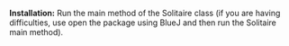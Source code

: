 **Installation:** Run the main method of the Solitaire class (if you are having difficulties, use open the package using BlueJ and then run the Solitaire main method).
